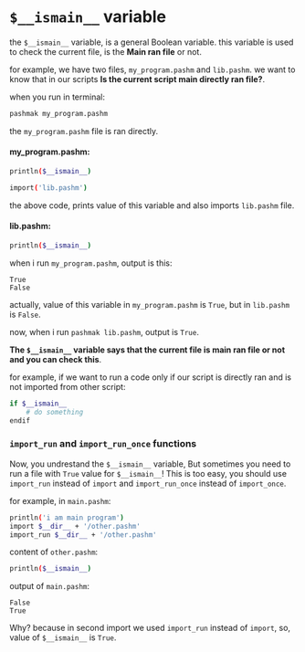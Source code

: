 # `$__ismain__` variable
the `$__ismain__` variable, is a general Boolean variable. this variable is used to check the current file, is the **Main ran file** or not.

for example, we have two files, `my_program.pashm` and `lib.pashm`. we want to know that in our scripts **Is the current script main directly ran file?**.

when you run in terminal:

```bash
pashmak my_program.pashm
```

the `my_program.pashm` file is ran directly.

#### my_program.pashm:

```bash
println($__ismain__)

import('lib.pashm')
```

the above code, prints value of this variable and also imports `lib.pashm` file.

#### lib.pashm:

```bash
println($__ismain__)
```

when i run `my_program.pashm`, output is this:

```
True
False
```

actually, value of this variable in `my_program.pashm` is `True`, but in `lib.pashm` is `False`.

now, when i run `pashmak lib.pashm`, output is `True`.

**The `$__ismain__` variable says that the current file is main ran file or not and you can check this**.

for example, if we want to run a code only if our script is directly ran and is not imported from other script:

```bash
if $__ismain__
    # do something
endif
```

### `import_run` and `import_run_once` functions
Now, you undrestand the `$__ismain__` variable, But sometimes you need to run a file with `True` value for `$__ismain__`! This is too easy, you should use `import_run` instead of `import` and `import_run_once` instead of `import_once`.

for example, in `main.pashm`:

```bash
println('i am main program')
import $__dir__ + '/other.pashm'
import_run $__dir__ + '/other.pashm'
```

content of `other.pashm`:

```bash
println($__ismain__)
```

output of `main.pashm`:

```
False
True
```

Why? because in second import we used `import_run` instead of `import`, so, value of `$__ismain__` is `True`.
